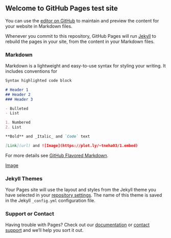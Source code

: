 ## Welcome to GitHub Pages test site

You can use the [editor on GitHub](https://github.com/nt03/test/edit/master/README.md) to maintain and preview the content for your website in Markdown files.

Whenever you commit to this repository, GitHub Pages will run [Jekyll](https://jekyllrb.com/) to rebuild the pages in your site, from the content in your Markdown files.

### Markdown

Markdown is a lightweight and easy-to-use syntax for styling your writing. It includes conventions for

```markdown
Syntax highlighted code block

# Header 1
## Header 2
### Header 3

- Bulleted
- List

1. Numbered
2. List

**Bold** and _Italic_ and `Code` text

[Link](url) and ![Image](https://plot.ly/~tneha03/1.embed)
```

For more details see [GitHub Flavored Markdown](https://guides.github.com/features/mastering-markdown/).


[Image](https://plot.ly/~tneha03/1.embed)


### Jekyll Themes

Your Pages site will use the layout and styles from the Jekyll theme you have selected in your [repository settings](https://github.com/nt03/test/settings). The name of this theme is saved in the Jekyll `_config.yml` configuration file.

### Support or Contact

Having trouble with Pages? Check out our [documentation](https://help.github.com/categories/github-pages-basics/) or [contact support](https://github.com/contact) and we’ll help you sort it out.
